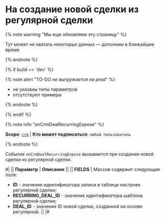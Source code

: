 # На создание новой сделки из регулярной сделки

{% note warning "Мы еще обновляем эту страницу" %}

Тут может не хватать некоторых данных — дополним в ближайшее время

{% endnote %}

{% if build == 'dev' %}

{% note alert "TO-DO _не выгружается на prod_" %}

- не указаны типы параметров
- отсутствуют примеры

{% endnote %}

{% endif %}

{% note info "onCrmDealRecurringExpose" %}

**Scope**: [`crm`](../../../scopes/permissions.md) | **Кто может подписаться**: `любой пользователь`

{% endnote %}

Событие `onCrmDealRecurringExpose` вызывается при создании новой сделки из регулярной сделки.

#|
|| **Параметр** | **Описание** ||
|| **FIELDS** | Массив содержит следующие поля: 
- **ID** - значение идентификатора записи в таблице настроек регулярной сделки; 
- **RECURRING_DEAL_ID** - значение идентификатора шаблона регулярной сделки; 
- **DEAL_ID** - значение ID новой сделки, созданной на основе регулярной. ||
|#